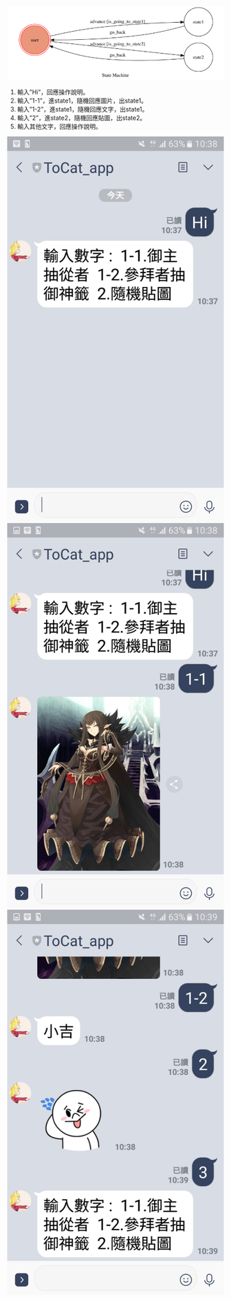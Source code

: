 ![image](https://github.com/BookCatCSIE/ToC_Final_Project/blob/master/show-fsm.png)

1.	輸入”Hi”，回應操作說明。
2.	輸入”1-1”，進state1，隨機回應圖片，出state1。
3.	輸入”1-2”，進state1，隨機回應文字，出state1。
4.	輸入”2”，進state2，隨機回應貼圖，出state2。
5.	輸入其他文字，回應操作說明。

![image](https://github.com/BookCatCSIE/ToC_Final_Project/blob/master/p1.png)
![image](https://github.com/BookCatCSIE/ToC_Final_Project/blob/master/p2.png)
![image](https://github.com/BookCatCSIE/ToC_Final_Project/blob/master/p3.png)
